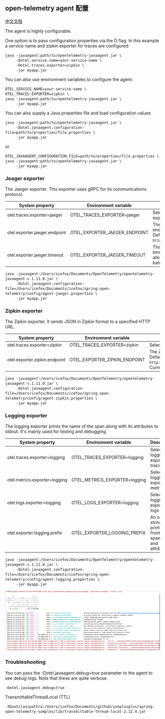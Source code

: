 ## open-telemetry agent 配置

[中文文档](./README-zh.md)

The agent is highly configurable.

One option is to pass configuration properties via the D flag. In this example a service name and zipkin exporter for
traces are configured:

```shell
java -javaagent:path/to/opentelemetry-javaagent.jar \
     -Dotel.service.name=your-service-name \
     -Dotel.traces.exporter=zipkin \
     -jar myapp.jar
```

You can also use environment variables to configure the agent:

```shell
OTEL_SERVICE_NAME=your-service-name \
OTEL_TRACES_EXPORTER=zipkin \
java -javaagent:path/to/opentelemetry-javaagent.jar \
     -jar myapp.jar
```

You can also supply a Java properties file and load configuration values

```shell
java -javaagent:path/to/opentelemetry-javaagent.jar \
     -Dotel.javaagent.configuration-file=path/to/properties/file.properties \
     -jar myapp.jar
```

or

```shell
OTEL_JAVAAGENT_CONFIGURATION_FILE=path/to/properties/file.properties \
java -javaagent:path/to/opentelemetry-javaagent.jar \
     -jar myapp.jar
```

### Jeager exporter

The Jaeger exporter. This exporter uses gRPC for its communications protocol.

| System property                   | Environment variable              | Description                                                                                        |
|-----------------------------------|-----------------------------------|----------------------------------------------------------------------------------------------------|
| otel.traces.exporter=jaeger       | OTEL_TRACES_EXPORTER=jaeger       | Select the Jaeger exporter                                                                         |
| otel.exporter.jaeger.endpoint     | OTEL_EXPORTER_JAEGER_ENDPOINT     | The Jaeger gRPC endpoint to connect to. Default is `http://localhost:14250`.                       |
| otel.exporter.jaeger.timeout      | OTEL_EXPORTER_JAEGER_TIMEOUT      | The maximum waiting time, in milliseconds, allowed to send each batch. Default is `10000`.         |

```shell
java -javaagent:/Users/icefox/Documents/OpenTelemetry/opentelemetry-javaagent-v.1.11.0.jar \
     -Dotel.javaagent.configuration-file=/Users/icefox/Documents/icefox/spring-open-telemetry/config/agent-jaeger.properties \
     -jar myapp.jar
```

### Zipkin exporter

The Zipkin exporter. It sends JSON in Zipkin format to a specified HTTP URL.

| System property               | Environment variable          | Description                                                                                                           |
|-------------------------------|-------------------------------|-----------------------------------------------------------------------------------------------------------------------|
| otel.traces.exporter=zipkin   | OTEL_TRACES_EXPORTER=zipkin   | Select the Zipkin exporter                                                                                            |
| otel.exporter.zipkin.endpoint | OTEL_EXPORTER_ZIPKIN_ENDPOINT | The Zipkin endpoint to connect to. Default is `http://localhost:9411/api/v2/spans`. Currently only HTTP is supported. |

```shell
java -javaagent:/Users/icefox/Documents/OpenTelemetry/opentelemetry-javaagent-v.1.11.0.jar \
     -Dotel.javaagent.configuration-file=/Users/icefox/Documents/icefox/spring-open-telemetry/config/agent-zipkin.properties \
     -jar myapp.jar
```

### Logging exporter

The logging exporter prints the name of the span along with its attributes to stdout. It's mainly used for testing and
debugging.

| System property               | Environment variable          | Description                                                          |
|-------------------------------|-------------------------------|----------------------------------------------------------------------|
| otel.traces.exporter=logging  | OTEL_TRACES_EXPORTER=logging  | Select the logging exporter for tracing                              |
| otel.metrics.exporter=logging | OTEL_METRICS_EXPORTER=logging | Select the logging exporter for metrics                              |
| otel.logs.exporter=logging    | OTEL_LOGS_EXPORTER=logging    | Select the logging exporter for logs                                 |
| otel.exporter.logging.prefix  | OTEL_EXPORTER_LOGGING_PREFIX  | An optional string printed in front of the span name and attributes. |

```shell
java -javaagent:/Users/icefox/Documents/OpenTelemetry/opentelemetry-javaagent-v.1.11.0.jar \
     -Dotel.javaagent.configuration-file=/Users/icefox/Documents/icefox/spring-open-telemetry/config/agent-logging.properties \
     -jar myapp.jar
```

![iamge-example](./images/img.png)

### Troubleshooting

You can pass the -Dotel.javaagent.debug=true parameter to the agent to see debug logs. Note that these are quite
verbose.

```shell
-Dotel.javaagent.debug=true 
```

TransmittableThreadLocal (TTL)

```shell
-Xbootclasspath/a:/Users/icefox/Documents/github/yunplusplus/spring-open-telemetry-samples/lib/transmittable-thread-local-2.12.4.jar
```
